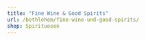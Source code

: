 ```yaml
---
title: "Fine Wine & Good Spirits"
url: /bethlehem/fine-wine-und-good-spirits/
shop: Spirituosen
---
```

